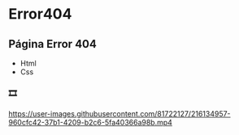 # Error404
## Página Error 404 
- Html
- Css

### 🎞

https://user-images.githubusercontent.com/81722127/216134957-960cfc42-37b1-4209-b2c6-5fa40366a98b.mp4

